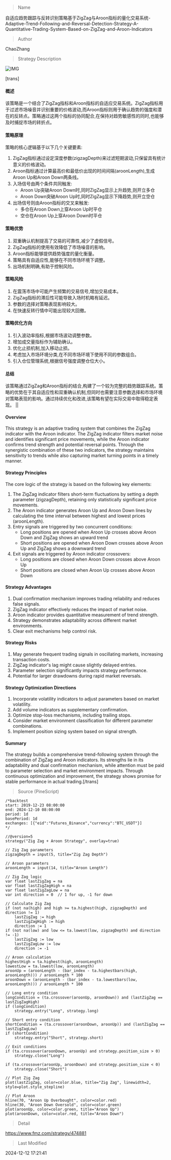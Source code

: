 
> Name

自适应趋势跟踪与反转识别策略基于ZigZag与Aroon指标的量化交易系统-Adaptive-Trend-Following-and-Reversal-Detection-Strategy-A-Quantitative-Trading-System-Based-on-ZigZag-and-Aroon-Indicators

> Author

ChaoZhang

> Strategy Description

![IMG](https://www.fmz.com/upload/asset/17ce0470d36b7201a74.png)

[trans]
#### 概述
该策略是一个结合了ZigZag指标和Aroon指标的自适应交易系统。ZigZag指标用于过滤市场噪音并识别重要的价格波动,而Aroon指标则用于确认趋势的强度和潜在的反转点。策略通过这两个指标的协同配合,在保持对趋势敏感性的同时,也能够及时捕捉市场的转折点。

#### 策略原理
策略的核心逻辑基于以下几个关键要素:
1. ZigZag指标通过设定深度参数(zigzagDepth)来过滤短期波动,只保留具有统计意义的价格波动。
2. Aroon指标通过计算最高价和最低价出现的时间间隔(aroonLength),生成Aroon Up和Aroon Down两条线。
3. 入场信号由两个条件共同触发:
   - Aroon Up突破Aroon Down时,同时ZigZag显示上升趋势,则开立多仓
   - Aroon Down突破Aroon Up时,同时ZigZag显示下降趋势,则开立空仓
4. 出场信号则由Aroon指标的交叉来触发:
   - 多仓在Aroon Down上穿Aroon Up时平仓
   - 空仓在Aroon Up上穿Aroon Down时平仓

#### 策略优势
1. 双重确认机制提高了交易的可靠性,减少了虚假信号。
2. ZigZag指标的使用有效降低了市场噪音的影响。
3. Aroon指标能够提供趋势强度的量化衡量。
4. 策略具有自适应性,能够在不同市场环境下调整。
5. 出场机制明确,有助于控制风险。

#### 策略风险
1. 在震荡市场中可能产生频繁的交易信号,增加交易成本。
2. ZigZag指标的滞后性可能导致入场时机略有延迟。
3. 参数的选择对策略表现影响较大。
4. 在快速反转行情中可能出现较大回撤。

#### 策略优化方向
1. 引入波动率指标,根据市场波动调整参数。
2. 增加成交量指标作为辅助确认。
3. 优化止损机制,加入移动止损。
4. 考虑加入市场环境分类,在不同市场环境下使用不同的参数组合。
5. 引入仓位管理系统,根据信号强度调整仓位大小。

#### 总结
该策略通过ZigZag和Aroon指标的结合,构建了一个较为完整的趋势跟踪系统。策略的优势在于其自适应性和双重确认机制,但同时也需要注意参数选择和市场环境对策略表现的影响。通过持续优化和改进,该策略有望在实际交易中取得稳定表现。 || 

#### Overview
This strategy is an adaptive trading system that combines the ZigZag indicator with the Aroon indicator. The ZigZag indicator filters market noise and identifies significant price movements, while the Aroon indicator confirms trend strength and potential reversal points. Through the synergistic combination of these two indicators, the strategy maintains sensitivity to trends while also capturing market turning points in a timely manner.

#### Strategy Principles
The core logic of the strategy is based on the following key elements:
1. The ZigZag indicator filters short-term fluctuations by setting a depth parameter (zigzagDepth), retaining only statistically significant price movements.
2. The Aroon indicator generates Aroon Up and Aroon Down lines by calculating the time interval between highest and lowest prices (aroonLength).
3. Entry signals are triggered by two concurrent conditions:
   - Long positions are opened when Aroon Up crosses above Aroon Down and ZigZag shows an upward trend
   - Short positions are opened when Aroon Down crosses above Aroon Up and ZigZag shows a downward trend
4. Exit signals are triggered by Aroon indicator crossovers:
   - Long positions are closed when Aroon Down crosses above Aroon Up
   - Short positions are closed when Aroon Up crosses above Aroon Down

#### Strategy Advantages
1. Dual confirmation mechanism improves trading reliability and reduces false signals.
2. ZigZag indicator effectively reduces the impact of market noise.
3. Aroon indicator provides quantitative measurement of trend strength.
4. Strategy demonstrates adaptability across different market environments.
5. Clear exit mechanisms help control risk.

#### Strategy Risks
1. May generate frequent trading signals in oscillating markets, increasing transaction costs.
2. ZigZag indicator's lag might cause slightly delayed entries.
3. Parameter selection significantly impacts strategy performance.
4. Potential for larger drawdowns during rapid market reversals.

#### Strategy Optimization Directions
1. Incorporate volatility indicators to adjust parameters based on market volatility.
2. Add volume indicators as supplementary confirmation.
3. Optimize stop-loss mechanisms, including trailing stops.
4. Consider market environment classification for different parameter combinations.
5. Implement position sizing system based on signal strength.

#### Summary
The strategy builds a comprehensive trend-following system through the combination of ZigZag and Aroon indicators. Its strengths lie in its adaptability and dual confirmation mechanism, while attention must be paid to parameter selection and market environment impacts. Through continuous optimization and improvement, the strategy shows promise for stable performance in actual trading.[/trans]



> Source (PineScript)

``` pinescript
/*backtest
start: 2019-12-23 08:00:00
end: 2024-12-10 08:00:00
period: 1d
basePeriod: 1d
exchanges: [{"eid":"Futures_Binance","currency":"BTC_USDT"}]
*/

//@version=5
strategy("Zig Zag + Aroon Strategy", overlay=true)

// Zig Zag parameters
zigzagDepth = input(5, title="Zig Zag Depth")

// Aroon parameters
aroonLength = input(14, title="Aroon Length")

// Zig Zag logic
var float lastZigZag = na
var float lastZigZagHigh = na
var float lastZigZagLow = na
var int direction = 0  // 1 for up, -1 for down

// Calculate Zig Zag
if (not na(high) and high >= ta.highest(high, zigzagDepth) and direction != 1)
    lastZigZag := high
    lastZigZagHigh := high
    direction := 1
if (not na(low) and low <= ta.lowest(low, zigzagDepth) and direction != -1)
    lastZigZag := low
    lastZigZagLow := low
    direction := -1

// Aroon calculation
highestHigh = ta.highest(high, aroonLength)
lowestLow = ta.lowest(low, aroonLength)
aroonUp = (aroonLength - (bar_index - ta.highestbars(high, aroonLength))) / aroonLength * 100
aroonDown = (aroonLength - (bar_index - ta.lowestbars(low, aroonLength))) / aroonLength * 100

// Long entry condition
longCondition = (ta.crossover(aroonUp, aroonDown)) and (lastZigZag == lastZigZagHigh)
if (longCondition)
    strategy.entry("Long", strategy.long)

// Short entry condition
shortCondition = (ta.crossover(aroonDown, aroonUp)) and (lastZigZag == lastZigZagLow)
if (shortCondition)
    strategy.entry("Short", strategy.short)

// Exit conditions
if (ta.crossover(aroonDown, aroonUp) and strategy.position_size > 0)
    strategy.close("Long")

if (ta.crossover(aroonUp, aroonDown) and strategy.position_size < 0)
    strategy.close("Short")

// Plot Zig Zag
plot(lastZigZag, color=color.blue, title="Zig Zag", linewidth=2, style=plot.style_stepline)

// Plot Aroon
hline(70, "Aroon Up Overbought", color=color.red)
hline(30, "Aroon Down Oversold", color=color.green)
plot(aroonUp, color=color.green, title="Aroon Up")
plot(aroonDown, color=color.red, title="Aroon Down")
```

> Detail

https://www.fmz.com/strategy/474881

> Last Modified

2024-12-12 17:21:41
